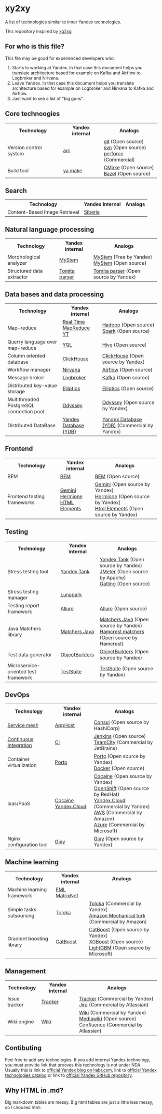 # xy2xy
A list of technologies similar to inner Yandex technologies.

This repository inspired by [xg2xg](https://github.com/jhuangtw-dev/xg2xg).


## For who is this file?

This file may be good for experienced developers who:

1. Starts to working at Yandex. In that case this document helps you translate architecture based for example on Kafka and Airflow to Logbroker and Nirvana.
2. Leave Yandex. In that case this document helps you translate architecture based for example on Logbroker and Nirvana to Kafka and Airflow.
3. Just want to see a list of "big guns".


## Core technoogies

<table>
  <tr>
    <th>Technology</th>
    <th>Yandex internal</th>
    <th>Analogs</th>
  </tr>
  <tr>
    <!-- Technology --><td>Version control system</td>
    <!-- Yandex internal --><td><a href="https://habr.com/ru/company/yandex/blog/482926/">arc</a></td>
    <!-- Analogs --><td>
      <a href="https://git-scm.com/">git</a> (Open source)<br/>
      <a href="https://subversion.apache.org/">svn</a> (Open source)<br/>
      <a href="https://www.perforce.com/">perforce</a> (Commercial)
    </td>
  </tr>
  <tr>
    <!-- Technology --><td>Build tool</td>
    <!-- Yandex internal --><td><a href="https://github.com/yandex/CMICOT/blob/master/ya">ya make</a></td>
    <!-- Analogs --><td>
      <a href="https://cmake.org/">CMake</a> (Open source)<br/>
      <a href="https://bazel.build/">Bazel</a> (Open source)<br/>
    </td>
  </tr>
</table>


## Search

<table>
  <tr>
    <th>Technology</th>
    <th>Yandex internal</th>
    <th>Analogs</th>
  </tr>
  <tr>
    <!-- Technology --><td>Content-Based Image Retrieval</td>
    <!-- Yandex internal --><td><a href="https://habr.com/ru/company/yandex/blog/192404/">Siberia</a></td>
    <!-- Analogs --><td></td>
  </tr>
</table>


## Natural language processing

<table>
  <tr>
    <th>Technology</th>
    <th>Yandex internal</th>
    <th>Analogs</th>
  </tr>
  <tr>
    <!-- Technology --><td>Morphological analyzer</td>
    <!-- Yandex internal --><td><a href="https://habr.com/ru/company/yandex/blog/86271/">MyStem</a></td>
    <!-- Analogs --><td>
      <a href="https://yandex.ru/dev/mystem/">MyStem</a> (Free by Yandex)<br/>
      <a href="Natasha">MyStem</a> (Open source)
    </td>
  </tr>
  <tr>
    <!-- Technology --><td>Structured data extractor</td>
    <!-- Yandex internal --><td><a href="https://habr.com/ru/company/yandex/blog/219311/">Tomita parser</a></td>
    <!-- Analogs --><td>
      <a href="https://github.com/yandex/tomita-parser/">Tomita parser</a> (Open source by Yandex)
    </td>
  </tr>
</table>


## Data bases and data processing

<table>
  <tr>
    <th>Technology</th>
    <th>Yandex internal</th>
    <th>Analogs</th>
  </tr>
  <tr>
    <!-- Technology --><td>Map-reduce</td>
    <!-- Yandex internal --><td>
      <a href="https://habr.com/ru/company/yandex/blog/189362/">Real Time MapReduce</a><br/>
      <a href="https://habr.com/ru/company/yandex/blog/311104/">YT</a>
    </td>
    <!-- Analogs --><td>
      <a href="https://hadoop.apache.org/">Hadoop</a> (Open source)<br/>
      <a href="https://spark.apache.org/">Spark</a> (Open source)
    </td>
  </tr>
  <tr>
    <!-- Technology --><td>Querry language over map-reduce</td>
    <!-- Yandex internal --><td><a href="https://habr.com/ru/company/yandex/blog/312430/">YQL</a></td>
    <!-- Analogs --><td><a href="https://hive.apache.org/">Hive</a> (Open source)</td>
  </tr>
  <tr>
    <!-- Technology --><td>Column oriented database</td>
    <!-- Yandex internal --><td><a href="https://clickhouse.tech/">ClickHouse</a></td>
    <!-- Analogs --><td><a href="https://clickhouse.tech/">ClickHouse</a> (Open source by Yandex)</td>
  </tr>
  <tr>
    <!-- Technology --><td>Workflow manager</td>
    <!-- Yandex internal --><td><a href="https://habr.com/ru/company/yandex/blog/351016/">Nirvana</a></td>
    <!-- Analogs --><td><a href="https://airflow.apache.org/">Airflow</a> (Open source)</td>
  </tr>
  <tr>
    <!-- Technology --><td>Message broker</td>
    <!-- Yandex internal --><td><a href="https://habr.com/ru/company/yandex/blog/239823/">Logbroker</a></td>
    <!-- Aanalogs --><td><a href="https://kafka.apache.org/">Kafka</a> (Open source)</td>
  </tr>
  <tr>
    <!-- Technology --><td>Distributed key-value storage</td>
    <!-- Yandex internal --><td><a href="https://habr.com/ru/company/yandex/blog/200080/">Elliptics</a></td>
    <!-- Aanalogs --><td>
      <a href="https://github.com/reverbrain/elliptics">Elliptics</a> (Open source)</br>
    </td>
  </tr>
  <tr>
    <!-- Technology --><td>Multithreaded PostgreSQL connection pool</td>
    <!-- Yandex internal --><td><a href="https://yandex.ru/dev/odyssey/">Odyssey</a></td>
    <!-- Aanalogs --><td>
      <a href="https://github.com/yandex/odyssey">Odyssey</a> (Open source by Yandex)</br>
    </td>
  </tr>
  <tr>
    <!-- Technology --><td>Distributed DataBase</td>
    <!-- Yandex internal --><td><a href="https://cloud.yandex.ru/services/ydb">Yandex Database (YDB)</a></td>
    <!-- Aanalogs --><td>
      <a href="https://cloud.yandex.ru/services/ydb">Yandex Database (YDB)</a> (Commercial by Yandex)
    </td>
  </tr>
</table>


## Frontend

<table>
  <tr>
    <th>Technology</th>
    <th>Yandex internal</th>
    <th>Analogs</th>
  </tr>
  <tr>
    <!-- Technology --><td>BEM</td>
    <!-- Yandex internal --><td><a href="https://github.com/bem/">BEM</a></td>
    <!-- Analogs --><td>
      <a href="https://github.com/bem/">BEM</a> (Open source)
    </td>
  </tr>
  <tr>
    <!-- Technology --><td>Frontend testing frameworks</td>
    <!-- Yandex internal --><td>
      <a href="https://yandex.ru/dev/gemini/">Gemini</a><br/>
      <a href="https://yandex.ru/dev/hermione/">Hermione</a><br/>
      <a href="https://yandex.ru/dev/html-elements/">HTML Elements</a>
    </td>
    <!-- Analogs --><td>
      <a href="https://github.com/gemini-testing/gemini/">Gemini</a> (Open source by Yandex)<br/>
      <a href="https://github.com/gemini-testing/hermione">Hermione</a> (Open source by Yandex)<br/>
      <a href="https://github.com/yandex-qatools/htmlelements">Html Elements</a> (Open source by Yandex)
    </td>
  </tr>
</table>


## Testing

<table>
  <tr>
    <th>Technology</th>
    <th>Yandex internal</th>
    <th>Analogs</th>
  </tr>
  <tr>
    <!-- Technology --><td>Stress testing tool</td>
    <!-- Yandex internal --><td><a href="https://habr.com/ru/company/yandex/blog/202020/">Yandex Tank</a></td>
    <!-- Analogs --><td>
      <a href="https://github.com/yandex/yandex-tank">Yandex Tank</a> (Open source by Yandex)<br/>
      <a href="https://jmeter.apache.org/">JMeter</a> (Open source by Apache)<br/>
      <a href="https://gatling.io/">Gatling</a> (Open source)
    </td>
  </tr>
  <tr>
    <!-- Technology --><td>Stress testing manager</td>
    <!-- Yandex internal --><td><a href="hhttps://habr.com/ru/company/yandex/blog/202446/">Lunapark</a></td>
    <!-- Analogs --><td></td>
  </tr>
  <tr>
    <!-- Technology --><td>Testing report framework</td>
    <!-- Yandex internal --><td><a href="https://habr.com/ru/company/yandex/blog/232697/">Allure</a></td>
    <!-- Analogs --><td>
      <a href="https://github.com/allure-framework/">Allure</a> (Open source)
    </td>
  </tr>
  <tr>
    <!-- Technology --><td>Java Matchers library</td>
    <!-- Yandex internal --><td><a href="https://habr.com/ru/company/yandex/blog/184634/">Matchers Java</a></td>
    <!-- Analogs --><td>
      <a href="https://github.com/yandex-qatools/matchers-java">Matchers Java</a> (Open source by Yandex)<br/>
      <a href="https://github.com/hamcrest/JavaHamcrest">Hamcrest matchers</a> (Open source by Hamcrest)
    </td>
  </tr>
  <tr>
    <!-- Technology --><td>Test data generator</td>
    <!-- Yandex internal --><td><a href="https://habr.com/ru/company/yandex/blog/204192/">ObjectBuilders</a></td>
    <!-- Analogs --><td>
      <a href="https://github.com/yandex-qatools/builders">ObjectBuilders</a> (Open source by Yandex)
    </td>
  </tr>
  <tr>
    <!-- Technology --><td>Microservice-oriented test framework</td>
    <!-- Yandex internal --><td><a href="https://habr.com/ru/company/yandex/blog/491038/">TestSuite</a></td>
    <!-- Analogs --><td>
      <a href="https://github.com/yandex/yandex-taxi-testsuite">TestSuite</a> (Open source by Yandex)
    </td>
  </tr>
</table>


## DevOps

<table>
  <tr>
    <th>Technology</th>
    <th>Yandex internal</th>
    <th>Analogs</th>
  </tr>
  <tr>
    <!-- Technology --><td><a href="https://en.wikipedia.org/wiki/Service_mesh">Service mesh</a></td>
    <!-- Yandex internal --><td><a href="https://habr.com/ru/company/yandex/blog/520134/">AppHost</a></td>
    <!-- Analogs --><td>
      <a href="https://github.com/hashicorp/consul">Consul</a> (Open source by HashiCorp)
    </td>
  </tr>
  <tr>
    <!-- Technology --><td><a href="https://en.wikipedia.org/wiki/Continuous_integration">Continuous Integration</a></td>
    <!-- Yandex internal --><td><a href="https://habr.com/ru/company/yandex/blog/428972/">CI</a></td>
    <!-- Analogs --><td>
      <a href="https://www.jenkins.io/">Jenkins</a> (Open source)<br/>
      <a href="https://www.jetbrains.com/teamcity/">TeamCity</a> (Commercial by JetBrains)<br/>
    </td>
  </tr>
  <tr>
    <!-- Technology --><td>Container virtualization</td>
    <!-- Yandex internal --><td><a href="https://github.com/yandex/porto">Porto</a></td>
    <!-- Analogs --><td>
      <a href="https://github.com/yandex/porto">Porto</a> (Open source by Yandex)<br/>
      <a href="https://www.docker.com/">Docker</a> (Open source)
    </td>
  </tr>
  <tr>
    <!-- Technology --><td>Iaas/PaaS</td>
    <!-- Yandex internal --><td>
      <a href="https://habr.com/ru/company/yandex/blog/209324/">Cocaine</a><br/>
      <a href="https://cloud.yandex.ru/">Yandex.Cloud</a>
    </td>
    <!-- Analogs --><td>
      <a href="https://github.com/cocaine/cocaine-core">Cocaine</a> (Open source by Yandex)<br/>
      <a href="https://www.openshift.com/">OpenShift</a> (Open source by RedHat)<br/>
      <a href="https://cloud.yandex.ru/">Yandex.Cloud</a> (Commercial by Yandex)<br/>
      <a href="https://aws.amazon.com/">AWS</a> (Commercial by Amazon)<br/>
      <a href="https://azure.microsoft.com/">Azure</a> (Commercial by Microsoft)
    </td>
  </tr>
  <tr>
    <!-- Technology --><td>Nginx configuration tool</td>
    <!-- Yandex internal --><td>
      <a href="https://habr.com/ru/company/yandex/blog/327590/">Gixy</a>
    </td>
    <!-- Analogs --><td>
      <a href="https://github.com/yandex/gixy/">Gixy</a> (Open source by Yandex)
    </td>
  </tr>
</table>


## Machine learning

<table>
  <tr>
    <th>Technology</th>
    <th>Yandex internal</th>
    <th>Analogs</th>
  </tr>
  <tr>
    <!-- Technology --><td>Machine learning framework</td>
    <!-- Yandex internal --><td>
      <a href="https://habr.com/ru/company/yandex/blog/174213/">FML</a><br/>
      <a href="https://yandex.ru/company/technologies/matrixnet/">MatrixNet</a>
    <!-- Analogs --><td></td>
  </tr>
  <tr>
    <!-- Technology --><td>Simple tasks outsoursing</td>
    <!-- Yandex internal --><td><a href="https://habr.com/ru/company/yandex/blog/305956/">Toloka</a>
    <!-- Analogs --><td>
      <a href="https://toloka.yandex.ru/">Toloka</a> (Commercial by Yandex)<br/>
      <a href="https://www.mturk.com/">Amazon Mechanical turk</a> (Commercial by Amazon)
    </td>
  </tr>
  <tr>
    <!-- Technology --><td>Gradient boosting library</td>
    <!-- Yandex internal --><td><a href="https://catboost.ai/">CatBoost</a></td>
    <!-- Analogs --><td>
      <a href="https://catboost.ai/">CatBoost</a> (Open source by Yandex)<br/>
      <a href="https://github.com/dmlc/xgboost">XGBoost</a> (Open source)<br/>
      <a href="https://github.com/microsoft/LightGBM">LightGBM</a> (Open source by Microsoft)
    </td>
  </tr>
</table>


## Management

<table>
  <tr>
    <th>Technology</th>
    <th>Yandex internal</th>
    <th>Analogs</th>
  </tr>
  <tr>
    <!-- Technology --><td>Issue tracker</td>
    <!-- Yandex internal --><td><a href="https://yandex.ru/tracker/">Tracker</a></td>
    <!-- Analogs --><td>
      <a href="https://yandex.ru/tracker/">Tracker</a> (Commercial by Yandex)<br/>
      <a href="https://www.atlassian.com/software/jira">Jira</a> (Commercial by Atlassian)
    </td>
  </tr>
  <tr>
    <!-- Technology --><td>Wiki engine</td>
    <!-- Yandex internal --><td><a href="https://connect.yandex.ru/?noredirect=">Wiki</a></td>
    <!-- Analogs --><td>
      <a href="https://connect.yandex.ru/?noredirect=">Wiki</a> (Commercial by Yandex)<br/>
      <a href="https://www.mediawiki.org/">Mediawiki</a> (Open source)<br/>
      <a href="https://www.atlassian.com/software/confluence">Confluence</a> (Commercial by Atlassian)
    </td>
  </tr>
</table>


## Contibuting

Feel free to add any technologies.
If you add internal Yandex technology, you must provide link that prooves this technology is not under NDA.
Usually this is link to [official Yandex blog on habr.com](https://habr.com/ru/company/yandex/), link to [official Yandex technologies catalog](https://yandex.ru/dev) or link to [official Yandex GitHub repository](https://github.com/yandex).


## Why HTML in .md?

Big markdown tables are messy. Big html tables are just a little less messy, so I choosed html.
